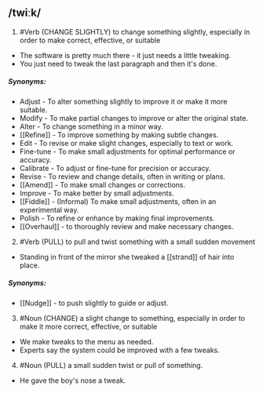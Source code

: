 ## /twiːk/ 
1. #Verb 
(CHANGE SLIGHTLY)
to change something slightly, especially in order to make correct, effective, or suitable

- The software is pretty much there - it just needs a little tweaking.
- You just need to tweak the last paragraph and then it's done.

##### Synonyms:
- Adjust - To alter something slightly to improve it or make it more suitable.
- Modify - To make partial changes to improve or alter the original state.
- Alter - To change something in a minor way.
- [[Refine]] - To improve something by making subtle changes.
- Edit - To revise or make slight changes, especially to text or work.
- Fine-tune - To make small adjustments for optimal performance or accuracy.
- Calibrate - To adjust or fine-tune for precision or accuracy.
- Revise - To review and change details, often in writing or plans.
- [[Amend]] - To make small changes or corrections.
- Improve - To make better by small adjustments.
- [[Fiddle]] - (Informal) To make small adjustments, often in an experimental way.
- Polish - To refine or enhance by making final improvements.
- [[Overhaul]] - to thoroughly review and make necessary changes.

2. #Verb 
(PULL)
to pull and twist something with a small sudden movement

- Standing in front of the mirror she tweaked a [[strand]] of hair into place.

##### Synonyms:
- [[Nudge]] - to push slightly to guide or adjust.


3. #Noun 
(CHANGE)
a slight change to something, especially in order to make it more correct, effective, or suitable

- We make tweaks to the menu as needed.
- Experts say the system could be improved with a few tweaks.

4. #Noun 
(PULL)
a small sudden twist or pull of something.

- He gave the boy's nose a tweak.